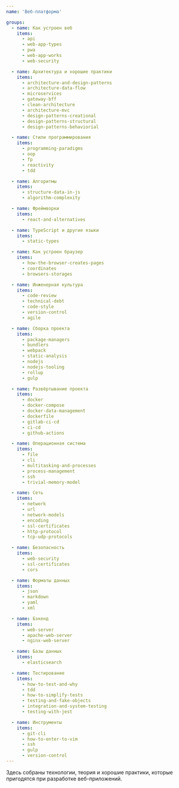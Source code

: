 ```yaml
---
name: 'Веб-платформа'

groups:
  - name: Как устроен веб
    items:
      - api
      - web-app-types
      - pwa
      - web-app-works
      - web-security

  - name: Архитектура и хорошие практики
    items:
      - architecture-and-design-patterns
      - architecture-data-flow
      - microservices
      - gateway-bff
      - clean-architecture
      - architecture-mvc
      - design-patterns-creational
      - design-patterns-structural
      - design-patterns-behaviorial

  - name: Стили программирования
    items:
      - programming-paradigms
      - oop
      - fp
      - reactivity
      - tdd

  - name: Алгоритмы
    items:
      - structure-data-in-js
      - algorithm-complexity

  - name: Фреймворки
    items:
      - react-and-alternatives

  - name: TypeScript и другие языки
    items:
      - static-types

  - name: Как устроен браузер
    items:
      - how-the-browser-creates-pages
      - coordinates
      - browsers-storages

  - name: Инженерная культура
    items:
      - code-review
      - technical-debt
      - code-style
      - version-control
      - agile

  - name: Сборка проекта
    items:
      - package-managers
      - bundlers
      - webpack
      - static-analysis
      - nodejs
      - nodejs-tooling
      - rollup
      - gulp

  - name: Развёртывание проекта
    items:
      - docker
      - docker-compose
      - docker-data-management
      - dockerfile
      - gitlab-ci-cd
      - ci-cd
      - github-actions

  - name: Операционная система
    items:
      - file
      - cli
      - multitasking-and-processes
      - process-management
      - ssh
      - trivial-memory-model

  - name: Сеть
    items:
      - network
      - url
      - network-models
      - encoding
      - ssl-certificates
      - http-protocol
      - tcp-udp-protocols

  - name: Безопасность
    items:
      - web-security
      - ssl-certificates
      - cors

  - name: Форматы данных
    items:
      - json
      - markdown
      - yaml
      - xml

  - name: Бэкенд
    items:
      - web-server
      - apache-web-server
      - nginx-web-server

  - name: Базы данных
    items:
      - elasticsearch

  - name: Тестирование
    items:
      - how-to-test-and-why
      - tdd
      - how-to-simplify-tests
      - testing-and-fake-objects
      - integration-and-system-testing
      - testing-with-jest

  - name: Инструменты
    items:
      - git-cli
      - how-to-enter-to-vim
      - ssh
      - gulp
      - version-control
---
```


Здесь собраны технологии, теория и хорошие практики, которые пригодятся при разработке веб-приложений.
